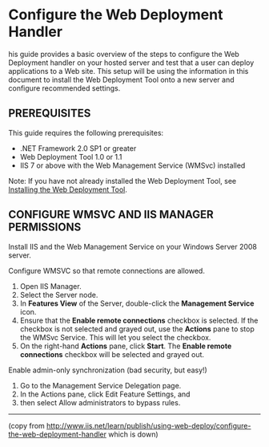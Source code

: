 # Configure the Web Deployment Handler #


his guide provides a basic overview of the steps to configure the Web Deployment handler on your hosted server and test that a user can deploy applications to a Web site. This setup will be using the information in this document to install the Web Deployment Tool onto a new server and configure recommended settings.

## PREREQUISITES ##

This guide requires the following prerequisites:

* .NET Framework 2.0 SP1 or greater
* Web Deployment Tool 1.0 or 1.1
* IIS 7 or above with the Web Management Service (WMSvc) installed

Note: If you have not already installed the Web Deployment Tool, see [Installing the Web Deployment Tool](InstallingTheWebDeploymentTool).

## CONFIGURE WMSVC AND IIS MANAGER PERMISSIONS ##

Install IIS and the Web Management Service on your Windows Server 2008 server.

Configure WMSVC so that remote connections are allowed.

1. Open IIS Manager.
2. Select the Server node.
3. In **Features View** of the Server, double-click the **Management Service** icon.
4. Ensure that the **Enable remote connections** checkbox is selected. If the checkbox is not selected and grayed out, use the **Actions** pane to stop the WMSvc Service. This will let you select the checkbox.
5. On the right-hand **Actions** pane, click **Start**. The **Enable remote connections** checkbox will be selected and grayed out.

Enable admin-only synchronization (bad security, but easy!) 

1. Go to the Management Service Delegation page.
2. In the Actions pane, click Edit Feature Settings, and
3. then select Allow administrators to bypass rules.

----------------------------------------------
(copy from http://www.iis.net/learn/publish/using-web-deploy/configure-the-web-deployment-handler which is down)